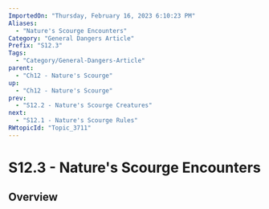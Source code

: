 ```yaml
---
ImportedOn: "Thursday, February 16, 2023 6:10:23 PM"
Aliases:
  - "Nature's Scourge Encounters"
Category: "General Dangers Article"
Prefix: "S12.3"
Tags:
  - "Category/General-Dangers-Article"
parent:
  - "Ch12 - Nature's Scourge"
up:
  - "Ch12 - Nature's Scourge"
prev:
  - "S12.2 - Nature's Scourge Creatures"
next:
  - "S12.1 - Nature's Scourge Rules"
RWtopicId: "Topic_3711"
---
```

# S12.3 - Nature's Scourge Encounters
## Overview
